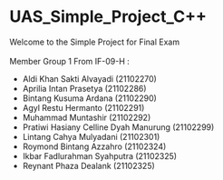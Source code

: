 # UAS_Simple_Project_C\+\+

Welcome to the Simple Project for Final Exam
<br/><br/>
Member Group 1 From IF-09-H : <br/>
- Aldi Khan Sakti Alvayadi              (21102270)<br/>
- Aprilia Intan Prasetya                (21102286)<br/>
- Bintang Kusuma Ardana                 (21102290)<br/>
- Agyl Restu Hermanto                   (21102291)<br/>
- Muhammad Muntashir                    (21102292)<br/>
- Pratiwi Hasiany Celline Dyah Manurung (21102299)<br/>
- Lintang Cahya Mulyadani               (21102301)<br/>
- Roymond Bintang Azzahro               (21102324)<br/>
- Ikbar Fadlurahman Syahputra           (21102325)<br/>
- Reynant Phaza Dealank                 (21102325)<br/>

